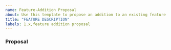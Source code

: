 ```yaml
---
name: Feature-Addition Proposal
about: Use this template to propose an addition to an existing feature.
title: "FEATURE DESCRIPTION"
labels: 1.x,feature addition proposal
---
```


<!-- This template is a great use for issues that are feature::additions or technical tasks for larger issues.-->

### Proposal

<!-- Use this section to explain the feature and how it will work. It can be helpful to add technical details, design proposals, and links to related initiatives or issues. -->

<!-- Consider adding related issues and initiatives to this issue. You can also reference the Feature Proposal Template for additional details to consider adding to this issue. Additionally, as a data oriented organization, when your feature exits planning breakdown, consider adding the `What does success look like, and how can we measure that?` section.
-->

